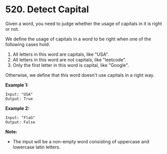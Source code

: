 # 520. Detect Capital

Given a word, you need to judge whether the usage of capitals in it is right or not.

We define the usage of capitals in a word to be right when one of the following cases hold:

1. All letters in this word are capitals, like "USA".
2. All letters in this word are not capitals, like "leetcode".
3. Only the first letter in this word is capital, like "Google".

Otherwise, we define that this word doesn't use capitals in a right way.

**Example 1:**

```()
Input: "USA"
Output: True
```

**Example 2:**

```()
Input: "FlaG"
Output: False
```

**Note:**

* The input will be a non-empty word consisting of uppercase and lowercase latin letters.
